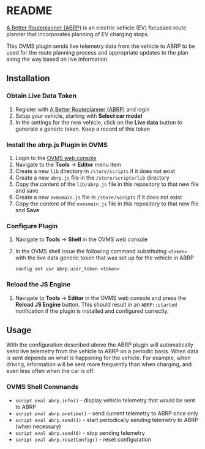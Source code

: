 # README

[A Better Routeplanner (ABRP)](https://abetterrouteplanner.com) is an electric
vehicle (EV) focussed route planner that incorporates planning of EV charging
stops.

This OVMS plugin sends live telemetry data from the vehicle to ABRP to be used
for the route planning process and appropriate updates to the plan along the way
based on live information.

## Installation

### Obtain Live Data Token

1. Register with [A Better Routeplanner (ABRP)](https://abetterrouteplanner.com)
   and login
2. Setup your vehicle, starting with **Select car model**
3. In the settings for the new vehicle, click on the **Live data** button to
   generate a generic token. Keep a record of this token

### Install the abrp.js Plugin in OVMS

1. Login to the
   [OVMS web console](https://docs.openvehicles.com/en/latest/userguide/installation.html#initial-connection-wifi-and-browser)
2. Navigate to the **Tools** -> **Editor** menu item
3. Create a new `lib` directory in `/store/scripts` if it does not exist
4. Create a new `abrp.js` file in the `/store/scripts/lib` directory
5. Copy the content of the `lib/abrp.js` file in this repository to that new
   file and save
6. Create a new `ovmsmain.js` file in `/store/scripts` if it does not exist
7. Copy the content of the `ovmsmain.js` file in this repository to that new
   file and **Save**

### Configure Plugin

1. Navigate to **Tools** -> **Shell** in the OVMS web console
2. In the OVMS shell issue the following command substituting `<token>` with the
   live data generic token that was set up for the vehicle in ABRP

   ```text
   config set usr abrp.user_token <token>
   ```

### Reload the JS Engine

1. Navigate to **Tools** -> **Editor** in the OVMS web console and press the
   **Reload JS Engine** button. This should result in an `ABRP::started`
   notification if the plugin is installed and configured correctly.

## Usage

With the configuration described above the ABRP plugin will automatically send
live telemetry from the vehicle to ABRP on a periodic basis. When data is sent
depends on what is happening for the vehicle. For example, when driving,
information will be sent more frequently than when charging, and even less often
when the car is off.

### OVMS Shell Commands

- `script eval abrp.info()` - display vehicle telemetry that would be sent to
  ABRP
- `script eval abrp.onetime()` - send current telemetry to ABRP once only
- `script eval abrp.send(1)` - start periodically sending telemetry to ABRP
  (when necessary)
- `script eval abrp.send(0)` - stop sending telemetry
- `script eval abrp.resetConfig()` - reset configuration
